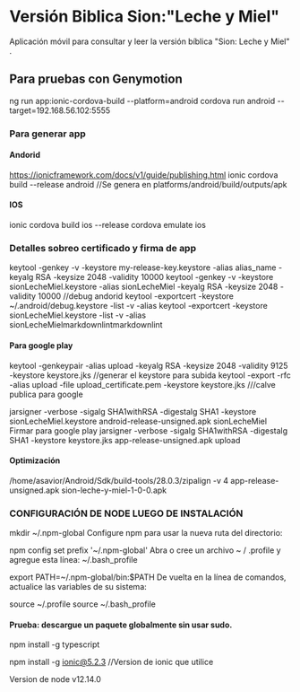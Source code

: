 # Versión Biblica Sion:"Leche y Miel"
Aplicación móvil para consultar y leer la versión bíblica "Sion: Leche y Miel" .

## Para pruebas con Genymotion
ng run app:ionic-cordova-build --platform=android
cordova run android --target=192.168.56.102:5555

### Para generar app
#### Andorid
https://ionicframework.com/docs/v1/guide/publishing.html
ionic cordova build --release android  	//Se genera en platforms/android/build/outputs/apk
#### IOS
ionic cordova build ios --release
cordova emulate ios

### Detalles sobreo certificado y firma de app
keytool -genkey -v -keystore my-release-key.keystore -alias alias_name -keyalg RSA -keysize 2048 -validity 10000
keytool -genkey -v -keystore sionLecheMiel.keystore -alias sionLecheMiel -keyalg RSA -keysize 2048 -validity 10000
//debug andorid 
keytool -exportcert -keystore ~/.android/debug.keystore -list -v -alias <alias-name>
keytool -exportcert -keystore sionLecheMiel.keystore -list -v -alias sionLecheMielmarkdownlintmarkdownlint

#### Para google play
keytool -genkeypair -alias upload -keyalg RSA -keysize 2048 -validity 9125 -keystore keystore.jks  //generar el keystore para subida 
keytool -export -rfc -alias upload -file upload_certificate.pem -keystore keystore.jks       ///calve publica para google 

jarsigner -verbose -sigalg SHA1withRSA -digestalg SHA1 -keystore sionLecheMiel.keystore android-release-unsigned.apk sionLecheMiel
Firmar para google play
jarsigner -verbose -sigalg SHA1withRSA -digestalg SHA1 -keystore keystore.jks app-release-unsigned.apk upload

#### Optimización 
/home/asavior/Android/Sdk/build-tools/28.0.3/zipalign -v 4 app-release-unsigned.apk sion-leche-y-miel-1-0-0.apk



### CONFIGURACIÓN DE NODE LUEGO DE INSTALACIÓN

mkdir ~/.npm-global
Configure npm para usar la nueva ruta del directorio:

npm config set prefix '~/.npm-global'
Abra o cree un archivo ~ / .profile y agregue esta línea:
~/.bash_profile

export PATH=~/.npm-global/bin:$PATH
De vuelta en la línea de comandos, actualice las variables de su sistema:

source ~/.profile
source ~/.bash_profile

#### Prueba: descargue un paquete globalmente sin usar sudo.

npm install -g typescript

npm install -g ionic@5.2.3   //Version de ionic que utilice

Version de node v12.14.0
